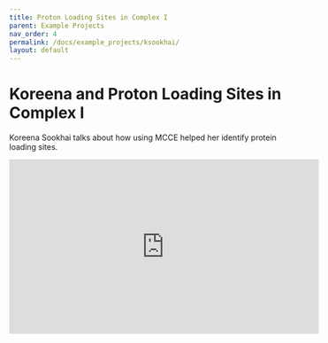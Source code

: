```yaml
---
title: Proton Loading Sites in Complex I
parent: Example Projects
nav_order: 4
permalink: /docs/example_projects/ksookhai/
layout: default
---
```


# Koreena and Proton Loading Sites in Complex I
Koreena Sookhai talks about how using MCCE helped her identify protein loading sites.

<iframe width="560" height="315" src="https://www.youtube.com/embed/dmD22yZJ9E4" 
title="YouTube video player" frameborder="0" 
allow="accelerometer; autoplay; clipboard-write; encrypted-media; gyroscope; picture-in-picture" 
allowfullscreen></iframe>
